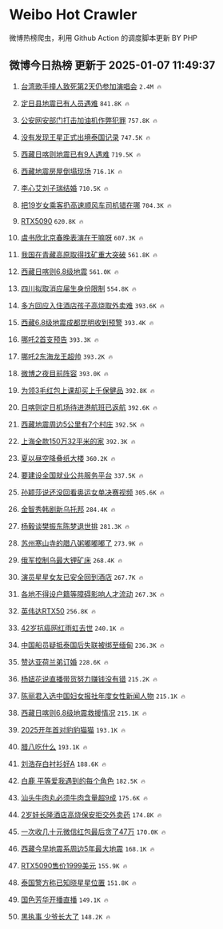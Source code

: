 # Weibo Hot Crawler 



微博热榜爬虫，利用 Github Action 的调度脚本更新 BY PHP 


## 微博今日热榜 更新于 2025-01-07 11:49:37 
1. [台湾歌手撞人致死第2天仍参加演唱会](https://s.weibo.com/weibo?q=%23%E5%8F%B0%E6%B9%BE%E6%AD%8C%E6%89%8B%E6%92%9E%E4%BA%BA%E8%87%B4%E6%AD%BB%E7%AC%AC2%E5%A4%A9%E4%BB%8D%E5%8F%82%E5%8A%A0%E6%BC%94%E5%94%B1%E4%BC%9A%23&t=31&band_rank=1&Refer=top) `2.4M 🔥` 

1. [定日县地震已有人员遇难](https://s.weibo.com/weibo?q=%23%E5%AE%9A%E6%97%A5%E5%8E%BF%E5%9C%B0%E9%9C%87%E5%B7%B2%E6%9C%89%E4%BA%BA%E5%91%98%E9%81%87%E9%9A%BE%23&t=31&band_rank=2&Refer=top) `841.8K 🔥` 

1. [公安网安部门打击加油机作弊犯罪](https://s.weibo.com/weibo?q=%23%E5%85%AC%E5%AE%89%E7%BD%91%E5%AE%89%E9%83%A8%E9%97%A8%E6%89%93%E5%87%BB%E5%8A%A0%E6%B2%B9%E6%9C%BA%E4%BD%9C%E5%BC%8A%E7%8A%AF%E7%BD%AA%23&t=31&band_rank=3&Refer=top) `757.8K 🔥` 

1. [没有发现王星正式出境泰国记录](https://s.weibo.com/weibo?q=%23%E6%B2%A1%E6%9C%89%E5%8F%91%E7%8E%B0%E7%8E%8B%E6%98%9F%E6%AD%A3%E5%BC%8F%E5%87%BA%E5%A2%83%E6%B3%B0%E5%9B%BD%E8%AE%B0%E5%BD%95%23&t=31&band_rank=4&Refer=top) `747.5K 🔥` 

1. [西藏日喀则地震已有9人遇难](https://s.weibo.com/weibo?q=%23%E8%A5%BF%E8%97%8F%E6%97%A5%E5%96%80%E5%88%99%E5%9C%B0%E9%9C%87%E5%B7%B2%E6%9C%899%E4%BA%BA%E9%81%87%E9%9A%BE%23&t=31&band_rank=5&Refer=top) `719.5K 🔥` 

1. [西藏地震房屋倒塌现场](https://s.weibo.com/weibo?q=%23%E8%A5%BF%E8%97%8F%E5%9C%B0%E9%9C%87%E6%88%BF%E5%B1%8B%E5%80%92%E5%A1%8C%E7%8E%B0%E5%9C%BA%23&t=31&band_rank=6&Refer=top) `716.1K 🔥` 

1. [李心艾刘子瑞结婚](https://s.weibo.com/weibo?q=%23%E6%9D%8E%E5%BF%83%E8%89%BE%E5%88%98%E5%AD%90%E7%91%9E%E7%BB%93%E5%A9%9A%23&t=31&band_rank=7&Refer=top) `710.5K 🔥` 

1. [把19岁女乘客扔高速顺风车司机错在哪](https://s.weibo.com/weibo?q=%23%E6%8A%8A19%E5%B2%81%E5%A5%B3%E4%B9%98%E5%AE%A2%E6%89%94%E9%AB%98%E9%80%9F%E9%A1%BA%E9%A3%8E%E8%BD%A6%E5%8F%B8%E6%9C%BA%E9%94%99%E5%9C%A8%E5%93%AA%23&t=31&band_rank=8&Refer=top) `704.3K 🔥` 

1. [RTX5090](https://s.weibo.com/weibo?q=RTX5090&t=31&band_rank=9&Refer=top) `620.8K 🔥` 

1. [虞书欣北京春晚表演在干嘛呀](https://s.weibo.com/weibo?q=%23%E8%99%9E%E4%B9%A6%E6%AC%A3%E5%8C%97%E4%BA%AC%E6%98%A5%E6%99%9A%E8%A1%A8%E6%BC%94%E5%9C%A8%E5%B9%B2%E5%98%9B%E5%91%80%23&t=31&band_rank=10&Refer=top) `607.3K 🔥` 

1. [我国在青藏高原取得找矿重大突破](https://s.weibo.com/weibo?q=%23%E6%88%91%E5%9B%BD%E5%9C%A8%E9%9D%92%E8%97%8F%E9%AB%98%E5%8E%9F%E5%8F%96%E5%BE%97%E6%89%BE%E7%9F%BF%E9%87%8D%E5%A4%A7%E7%AA%81%E7%A0%B4%23&t=31&band_rank=11&Refer=top) `561.8K 🔥` 

1. [西藏日喀则6.8级地震](https://s.weibo.com/weibo?q=%23%E8%A5%BF%E8%97%8F%E6%97%A5%E5%96%80%E5%88%996.8%E7%BA%A7%E5%9C%B0%E9%9C%87%23&t=31&band_rank=12&Refer=top) `561.0K 🔥` 

1. [四川拟取消应届生身份限制](https://s.weibo.com/weibo?q=%23%E5%9B%9B%E5%B7%9D%E6%8B%9F%E5%8F%96%E6%B6%88%E5%BA%94%E5%B1%8A%E7%94%9F%E8%BA%AB%E4%BB%BD%E9%99%90%E5%88%B6%23&t=31&band_rank=13&Refer=top) `554.8K 🔥` 

1. [多方回应入住酒店孩子高烧取外卖难](https://s.weibo.com/weibo?q=%23%E5%A4%9A%E6%96%B9%E5%9B%9E%E5%BA%94%E5%85%A5%E4%BD%8F%E9%85%92%E5%BA%97%E5%AD%A9%E5%AD%90%E9%AB%98%E7%83%A7%E5%8F%96%E5%A4%96%E5%8D%96%E9%9A%BE%23&t=31&band_rank=14&Refer=top) `393.6K 🔥` 

1. [西藏6.8级地震成都昆明收到预警](https://s.weibo.com/weibo?q=%23%E8%A5%BF%E8%97%8F6.8%E7%BA%A7%E5%9C%B0%E9%9C%87%E6%88%90%E9%83%BD%E6%98%86%E6%98%8E%E6%94%B6%E5%88%B0%E9%A2%84%E8%AD%A6%23&t=31&band_rank=15&Refer=top) `393.4K 🔥` 

1. [哪吒2首支预告](https://s.weibo.com/weibo?q=%23%E5%93%AA%E5%90%922%E9%A6%96%E6%94%AF%E9%A2%84%E5%91%8A%23&t=31&band_rank=16&Refer=top) `393.3K 🔥` 

1. [哪吒2东海龙王超帅](https://s.weibo.com/weibo?q=%23%E5%93%AA%E5%90%922%E4%B8%9C%E6%B5%B7%E9%BE%99%E7%8E%8B%E8%B6%85%E5%B8%85%23&t=31&band_rank=17&Refer=top) `393.2K 🔥` 

1. [微博之夜目前阵容](https://s.weibo.com/weibo?q=%23%E5%BE%AE%E5%8D%9A%E4%B9%8B%E5%A4%9C%E7%9B%AE%E5%89%8D%E9%98%B5%E5%AE%B9%23&t=31&band_rank=18&Refer=top) `393.0K 🔥` 

1. [为领3毛红包上课却买上千保健品](https://s.weibo.com/weibo?q=%23%E4%B8%BA%E9%A2%863%E6%AF%9B%E7%BA%A2%E5%8C%85%E4%B8%8A%E8%AF%BE%E5%8D%B4%E4%B9%B0%E4%B8%8A%E5%8D%83%E4%BF%9D%E5%81%A5%E5%93%81%23&t=31&band_rank=19&Refer=top) `392.8K 🔥` 

1. [日喀则定日机场待进港航班已返航](https://s.weibo.com/weibo?q=%23%E6%97%A5%E5%96%80%E5%88%99%E5%AE%9A%E6%97%A5%E6%9C%BA%E5%9C%BA%E5%BE%85%E8%BF%9B%E6%B8%AF%E8%88%AA%E7%8F%AD%E5%B7%B2%E8%BF%94%E8%88%AA%23&t=31&band_rank=20&Refer=top) `392.6K 🔥` 

1. [西藏地震周边5公里有7个村庄](https://s.weibo.com/weibo?q=%23%E8%A5%BF%E8%97%8F%E5%9C%B0%E9%9C%87%E5%91%A8%E8%BE%B95%E5%85%AC%E9%87%8C%E6%9C%897%E4%B8%AA%E6%9D%91%E5%BA%84%23&t=31&band_rank=21&Refer=top) `392.5K 🔥` 

1. [上海全款150万32平米的家](https://s.weibo.com/weibo?q=%E4%B8%8A%E6%B5%B7%E5%85%A8%E6%AC%BE150%E4%B8%8732%E5%B9%B3%E7%B1%B3%E7%9A%84%E5%AE%B6&t=31&band_rank=22&Refer=top) `392.3K 🔥` 

1. [夏以昼空降叠纸大楼](https://s.weibo.com/weibo?q=%23%E5%A4%8F%E4%BB%A5%E6%98%BC%E7%A9%BA%E9%99%8D%E5%8F%A0%E7%BA%B8%E5%A4%A7%E6%A5%BC%23&t=31&band_rank=23&Refer=top) `360.2K 🔥` 

1. [要建设全国就业公共服务平台](https://s.weibo.com/weibo?q=%23%E8%A6%81%E5%BB%BA%E8%AE%BE%E5%85%A8%E5%9B%BD%E5%B0%B1%E4%B8%9A%E5%85%AC%E5%85%B1%E6%9C%8D%E5%8A%A1%E5%B9%B3%E5%8F%B0%23&t=31&band_rank=24&Refer=top) `337.5K 🔥` 

1. [孙颖莎说还没回看奥运女单决赛视频](https://s.weibo.com/weibo?q=%23%E5%AD%99%E9%A2%96%E8%8E%8E%E8%AF%B4%E8%BF%98%E6%B2%A1%E5%9B%9E%E7%9C%8B%E5%A5%A5%E8%BF%90%E5%A5%B3%E5%8D%95%E5%86%B3%E8%B5%9B%E8%A7%86%E9%A2%91%23&t=31&band_rank=25&Refer=top) `305.6K 🔥` 

1. [金智秀韩剧新乌托邦](https://s.weibo.com/weibo?q=%E9%87%91%E6%99%BA%E7%A7%80%E9%9F%A9%E5%89%A7%E6%96%B0%E4%B9%8C%E6%89%98%E9%82%A6&t=31&band_rank=26&Refer=top) `284.4K 🔥` 

1. [杨毅谈樊振东陈梦退世排](https://s.weibo.com/weibo?q=%23%E6%9D%A8%E6%AF%85%E8%B0%88%E6%A8%8A%E6%8C%AF%E4%B8%9C%E9%99%88%E6%A2%A6%E9%80%80%E4%B8%96%E6%8E%92%23&t=31&band_rank=27&Refer=top) `281.3K 🔥` 

1. [苏州寒山寺的腊八粥嘟嘟嘟了](https://s.weibo.com/weibo?q=%23%E8%8B%8F%E5%B7%9E%E5%AF%92%E5%B1%B1%E5%AF%BA%E7%9A%84%E8%85%8A%E5%85%AB%E7%B2%A5%E5%98%9F%E5%98%9F%E5%98%9F%E4%BA%86%23&t=31&band_rank=28&Refer=top) `273.9K 🔥` 

1. [俄军控制乌最大锂矿床](https://s.weibo.com/weibo?q=%23%E4%BF%84%E5%86%9B%E6%8E%A7%E5%88%B6%E4%B9%8C%E6%9C%80%E5%A4%A7%E9%94%82%E7%9F%BF%E5%BA%8A%23&t=31&band_rank=29&Refer=top) `268.4K 🔥` 

1. [演员星星女友已安全回到酒店](https://s.weibo.com/weibo?q=%23%E6%BC%94%E5%91%98%E6%98%9F%E6%98%9F%E5%A5%B3%E5%8F%8B%E5%B7%B2%E5%AE%89%E5%85%A8%E5%9B%9E%E5%88%B0%E9%85%92%E5%BA%97%23&t=31&band_rank=30&Refer=top) `267.7K 🔥` 

1. [各地不得设户籍等障碍影响人才流动](https://s.weibo.com/weibo?q=%23%E5%90%84%E5%9C%B0%E4%B8%8D%E5%BE%97%E8%AE%BE%E6%88%B7%E7%B1%8D%E7%AD%89%E9%9A%9C%E7%A2%8D%E5%BD%B1%E5%93%8D%E4%BA%BA%E6%89%8D%E6%B5%81%E5%8A%A8%23&t=31&band_rank=31&Refer=top) `267.3K 🔥` 

1. [英伟达RTX50](https://s.weibo.com/weibo?q=%E8%8B%B1%E4%BC%9F%E8%BE%BERTX50&t=31&band_rank=32&Refer=top) `256.8K 🔥` 

1. [42岁抗癌网红雨虹去世](https://s.weibo.com/weibo?q=%2342%E5%B2%81%E6%8A%97%E7%99%8C%E7%BD%91%E7%BA%A2%E9%9B%A8%E8%99%B9%E5%8E%BB%E4%B8%96%23&t=31&band_rank=33&Refer=top) `240.1K 🔥` 

1. [中国船员疑抵泰国后失联被绑至缅甸](https://s.weibo.com/weibo?q=%23%E4%B8%AD%E5%9B%BD%E8%88%B9%E5%91%98%E7%96%91%E6%8A%B5%E6%B3%B0%E5%9B%BD%E5%90%8E%E5%A4%B1%E8%81%94%E8%A2%AB%E7%BB%91%E8%87%B3%E7%BC%85%E7%94%B8%23&t=31&band_rank=34&Refer=top) `236.3K 🔥` 

1. [赞达亚荷兰弟订婚](https://s.weibo.com/weibo?q=%23%E8%B5%9E%E8%BE%BE%E4%BA%9A%E8%8D%B7%E5%85%B0%E5%BC%9F%E8%AE%A2%E5%A9%9A%23&t=31&band_rank=35&Refer=top) `228.6K 🔥` 

1. [杨妞花说直播带货努力赚钱没有错](https://s.weibo.com/weibo?q=%23%E6%9D%A8%E5%A6%9E%E8%8A%B1%E8%AF%B4%E7%9B%B4%E6%92%AD%E5%B8%A6%E8%B4%A7%E5%8A%AA%E5%8A%9B%E8%B5%9A%E9%92%B1%E6%B2%A1%E6%9C%89%E9%94%99%23&t=31&band_rank=36&Refer=top) `215.2K 🔥` 

1. [陈丽君入选中国妇女报社年度女性新闻人物](https://s.weibo.com/weibo?q=%23%E9%99%88%E4%B8%BD%E5%90%9B%E5%85%A5%E9%80%89%E4%B8%AD%E5%9B%BD%E5%A6%87%E5%A5%B3%E6%8A%A5%E7%A4%BE%E5%B9%B4%E5%BA%A6%E5%A5%B3%E6%80%A7%E6%96%B0%E9%97%BB%E4%BA%BA%E7%89%A9%23&t=31&band_rank=37&Refer=top) `215.1K 🔥` 

1. [西藏日喀则6.8级地震救援情况](https://s.weibo.com/weibo?q=%23%E8%A5%BF%E8%97%8F%E6%97%A5%E5%96%80%E5%88%996.8%E7%BA%A7%E5%9C%B0%E9%9C%87%E6%95%91%E6%8F%B4%E6%83%85%E5%86%B5%23&t=31&band_rank=38&Refer=top) `215.1K 🔥` 

1. [2025开年首对豹豹猫猫](https://s.weibo.com/weibo?q=2025%E5%BC%80%E5%B9%B4%E9%A6%96%E5%AF%B9%E8%B1%B9%E8%B1%B9%E7%8C%AB%E7%8C%AB&t=31&band_rank=39&Refer=top) `193.1K 🔥` 

1. [腊八吃什么](https://s.weibo.com/weibo?q=%23%E8%85%8A%E5%85%AB%E5%90%83%E4%BB%80%E4%B9%88%23&t=31&band_rank=40&Refer=top) `193.1K 🔥` 

1. [刘浩存白衬衫好A](https://s.weibo.com/weibo?q=%23%E5%88%98%E6%B5%A9%E5%AD%98%E7%99%BD%E8%A1%AC%E8%A1%AB%E5%A5%BDA%23&t=31&band_rank=41&Refer=top) `188.6K 🔥` 

1. [白鹿 平等爱我遇到的每个角色](https://s.weibo.com/weibo?q=%E7%99%BD%E9%B9%BF%20%E5%B9%B3%E7%AD%89%E7%88%B1%E6%88%91%E9%81%87%E5%88%B0%E7%9A%84%E6%AF%8F%E4%B8%AA%E8%A7%92%E8%89%B2&t=31&band_rank=42&Refer=top) `182.5K 🔥` 

1. [汕头牛肉丸必须牛肉含量超9成](https://s.weibo.com/weibo?q=%23%E6%B1%95%E5%A4%B4%E7%89%9B%E8%82%89%E4%B8%B8%E5%BF%85%E9%A1%BB%E7%89%9B%E8%82%89%E5%90%AB%E9%87%8F%E8%B6%859%E6%88%90%23&t=31&band_rank=43&Refer=top) `175.6K 🔥` 

1. [2岁娃长隆酒店高烧保安拒交外卖药](https://s.weibo.com/weibo?q=%232%E5%B2%81%E5%A8%83%E9%95%BF%E9%9A%86%E9%85%92%E5%BA%97%E9%AB%98%E7%83%A7%E4%BF%9D%E5%AE%89%E6%8B%92%E4%BA%A4%E5%A4%96%E5%8D%96%E8%8D%AF%23&t=31&band_rank=44&Refer=top) `174.8K 🔥` 

1. [一次收几十元微信红包最后贪了47万](https://s.weibo.com/weibo?q=%23%E4%B8%80%E6%AC%A1%E6%94%B6%E5%87%A0%E5%8D%81%E5%85%83%E5%BE%AE%E4%BF%A1%E7%BA%A2%E5%8C%85%E6%9C%80%E5%90%8E%E8%B4%AA%E4%BA%8647%E4%B8%87%23&t=31&band_rank=45&Refer=top) `170.0K 🔥` 

1. [西藏今早地震系周边5年最大地震](https://s.weibo.com/weibo?q=%23%E8%A5%BF%E8%97%8F%E4%BB%8A%E6%97%A9%E5%9C%B0%E9%9C%87%E7%B3%BB%E5%91%A8%E8%BE%B95%E5%B9%B4%E6%9C%80%E5%A4%A7%E5%9C%B0%E9%9C%87%23&t=31&band_rank=46&Refer=top) `168.1K 🔥` 

1. [RTX5090售价1999美元](https://s.weibo.com/weibo?q=%23RTX5090%E5%94%AE%E4%BB%B71999%E7%BE%8E%E5%85%83%23&t=31&band_rank=47&Refer=top) `155.9K 🔥` 

1. [泰国警方称已知晓星星位置](https://s.weibo.com/weibo?q=%23%E6%B3%B0%E5%9B%BD%E8%AD%A6%E6%96%B9%E7%A7%B0%E5%B7%B2%E7%9F%A5%E6%99%93%E6%98%9F%E6%98%9F%E4%BD%8D%E7%BD%AE%23&t=31&band_rank=48&Refer=top) `151.8K 🔥` 

1. [国色芳华开播直播](https://s.weibo.com/weibo?q=%23%E5%9B%BD%E8%89%B2%E8%8A%B3%E5%8D%8E%E5%BC%80%E6%92%AD%E7%9B%B4%E6%92%AD%23&t=31&band_rank=49&Refer=top) `149.1K 🔥` 

1. [黑执事 少爷长大了](https://s.weibo.com/weibo?q=%E9%BB%91%E6%89%A7%E4%BA%8B%20%E5%B0%91%E7%88%B7%E9%95%BF%E5%A4%A7%E4%BA%86&t=31&band_rank=50&Refer=top) `148.2K 🔥` 


